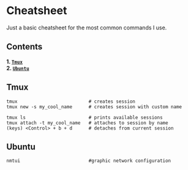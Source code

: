 Cheatsheet
==========

Just a basic cheatsheet for the most common commands I use.

Contents
---------
**1. [`Tmux`](#Tmux)**  
**2. [`Ubuntu`](#Ubuntu)**


Tmux
----

```shell
tmux                          # creates session
tmux new -s my_cool_name      # creates session with custom name

tmux ls                       # prints available sessions
tmux attach -t my_cool_name   # attaches to session by name
(keys) <Control> + b + d      # detaches from current session
```

Ubuntu
------
```shell
nmtui                         #graphic network configuration
```

